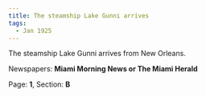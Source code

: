 ```yaml
---  
title: The steamship Lake Gunni arrives  
tags:  
  - Jan 1925  
---  
```

  
The steamship Lake Gunni arrives from New Orleans.  
  
Newspapers: **Miami Morning News or The Miami Herald**  
  
Page: **1**, Section: **B** 
